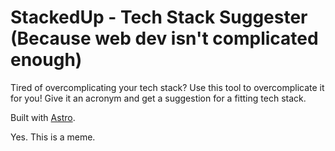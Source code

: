 # StackedUp - Tech Stack Suggester (Because web dev isn't complicated enough)

Tired of overcomplicating your tech stack? Use this tool to overcomplicate it for you! Give it an acronym and get a suggestion for a fitting tech stack.

Built with [Astro](https://astro.build).

Yes. This is a meme.
